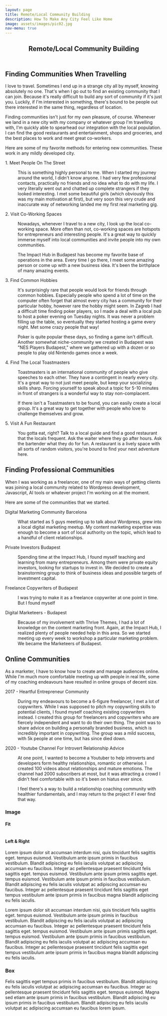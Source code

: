 ```yaml
---
layout: page
title: Remote/Local Community Building 
description: How To Make Any City Feel Like Home
image: assets/images/pic02.jpg
nav-menu: true
---
```


<!-- Main -->
<div id="main" class="alt">

<!-- One -->
<section id="one">
	<div class="inner">
		<header class="major">
			<h1>Remote/Local Community Building</h1>
		</header>

<!-- Content -->
<h2 id="content">Finding Communities When Travelling</h2>
<p>I love to travel. Sometimes I end up in a strange city all by myself, knowing absolutely no one. That's when I go out to find an existing community that I can join. Because it's really difficult to build any sort of community if it's just you. Luckily, if I'm interested in something, there's bound to be people out there interested in the same thing, regardless of location.</p>
<p>Finding communities isn't just for my own pleasure, of course. Whenever we land in a new city with my company or whatever group I'm travelling with, I'm quickly able to spearhead our integration with the local population. I can find the good restaurants and entertainment, shops and groceries, and the best places to work and meet great co-workers.</p>
<p>Here are some of my favorite methods for entering new communities. These work in any mildly developed city.</p>

<dl>
	<dt>1. Meet People On The Street</dt>
	<dd>
		<p>This is something highly personal to me. When I started my journey around the world, I didn't know anyone. I had very few professional contacts, practically no friends and no idea what to do with my life. I very literally went out and chatted up complete strangers if they looked interesting. I met some beautiful girls (which obviously this was my main motivation at first), but very soon this very crude and inaccurate way of networking landed me my first real marketing gig. </p>
	</dd>
	<dt>2. Visit Co-Working Spaces</dt>
	<dd>
		<p>Nowadays, whenever I travel to a new city, I look up the local co-working space. More often than not, co-working spaces are hotspots for entrepreneurs and interesting people. It's a great way to quickly immerse myself into local communities and invite people into my own communities.</p>
		<p>The Impact Hub in Budapest has become my favorite base of operations in the area. Every time I go there, I meet some amazing person or come up with a new business idea. It's been the birthplace of many amazing events.</p>
	</dd>
	<dt>3. Find Common Hobbies</dt>
	<dd>
		<p>It's surprisingly rare that people would look for friends through common hobbies. Especially people who spend a lot of time on the computer often forget that almost every city has a community for their particular hobby, however rare the hobby might seem. In Zagreb I had a difficult time finding poker players, so I made a deal with a local pub to host a poker evening on Tuesday nights. It was never a problem filling up the table, so eventually they started hosting a game every night. Met some crazy people that way!</p>
		<p>Poker is quite popular these days, so finding a game isn't difficult. Another somewhat niche-community we created in Budapest was "NES Players Budapest," where we gathered up with a dozen or so people to play old Nintendo games once a week.</p>
	</dd>
	<dt>4. Find The Local Toastmasters</dt>
	<dd>
		<p>Toastmasters is an international community of people who give speeches to each other. They have a contingent in nearly every city. It's a great way to not just meet people, but keep your socializing skills sharp. Forcing yourself to speak about a topic for 5-10 minutes in front of strangers is a wonderful way to stay non-complacent.</p>
		<p>If there isn't a Toastmasters to be found, you can easily create a local group. It's a great way to get together with people who love to challenge themselves and grow.</p>
	</dd>
	<dt>5. Visit A Fun Restaurant</dt>
	<dd>
		<p>You gotta eat, right? Talk to a local guide and find a good restaurant that the locals frequent. Ask the waiter where they go after hours. Ask the bartender what they do for fun. A restaurant is a lively space with all sorts of random visitors, you're bound to find your next adventure here.</p>
	</dd>
</dl>

<h2 id="content">Finding Professional Communities</h2>
<p>When I was working as a freelancer, one of my main ways of getting clients was joining a local community related to Wordpress development, Javascript, AI tools or whatever project I'm working on at the moment.</p>
<p>Here are some of the communities that we started.</p>

<dl>
	<dt>Digital Marketing Community Barcelona</dt>
	<dd>
		<p>What started as 5 guys meeting up to talk about Wordpress, grew into a local digital marketing meetup. My content marketing expertise was enough to become a sort of local authority on the topic, which lead to a handful of client relationships.</p>
	</dd>	
	<dt>Private Investors Budapest</dt>
	<dd>
		<p>Spending time at the Impact Hub, I found myself teaching and learning from many entrepreneurs. Among them were private equity investors, looking for startups to invest in. We decided to create a brainstorming group to think of business ideas and possible targets of investment capital.</p>
	</dd>
	<dt>Freelance Copywriters of Budapest</dt>
	<dd>
		<p>I was trying to make it as a freelance copywriter at one point in time. But I found myself </p>
	</dd>
	<dt>Digital Marketeers - Budapest</dt>
	<dd>
		<p>Because of my involvement with Thrive Themes, I had a lot of knowledge on the content marketing front. Again, at the Impact Hub, I realized plenty of people needed help in this area. So we started meeting up every week to workshop a particular marketing problem. We became the Marketeers of Budapest.</p>
	</dd>
</dl>

<h2 id="content">Online Communities</h2>
<p>As a marketer, I have to know how to create and manage audiences online. While I'm much more comfortable meeting up with people in real life, some of my coaching endeavours have resulted in online groups of decent size.</p>

<dl>
	<dt>2017 - Heartful Entrepreneur Community</dt>
	<dd>
		<p>During my endeavours to become a 6-figure freelancer, I met a lot of copywriters. While I was supposed to pitch my copywriting skills to potential clients, I found myself coaching existing copywriters instead. I created this group for freelancers and copywriters who are fiercely independent and want to do their own thing. The point was to share advice on building a personally branded business, which is incredibly important in copywriting. The group was a mild success, with 5k people at one time, but has since died down.</p>
	</dd>
</dl>
<dl>
	<dt>2020 - Youtube Channel For Introvert Relationship Advice</dt>
	<dd>
		<p>At one point, I wanted to become a Youtuber to help introverts and developers form healthy relationships, romantic or otherwise. I created 100 videos about relationships and mature emotions. The channel had 2000 subscribers at most, but it was attracting a crowd I didn't feel comfortable with so it's been on hiatus ever since.</p>
		<p>I feel there's a way to build a relationship coaching community with healthier fundamentals, and I may return to the project if I ever find that way.</p>
	</dd>
</dl>
<!-- Image -->
<h3>Image</h3>

<h4>Fit</h4>
<span class="image fit"><img src="{% link assets/images/pic03.jpg %}" alt="" /></span>
<div class="box alt">
	<div class="row 50% uniform">
		<div class="4u"><span class="image fit"><img src="{% link assets/images/pic08.jpg %}" alt="" /></span></div>
		<div class="4u"><span class="image fit"><img src="{% link assets/images/pic09.jpg %}" alt="" /></span></div>
		<div class="4u$"><span class="image fit"><img src="{% link assets/images/pic10.jpg %}" alt="" /></span></div>
		<!-- Break -->
		<div class="4u"><span class="image fit"><img src="{% link assets/images/pic10.jpg %}" alt="" /></span></div>
		<div class="4u"><span class="image fit"><img src="{% link assets/images/pic08.jpg %}" alt="" /></span></div>
		<div class="4u$"><span class="image fit"><img src="{% link assets/images/pic09.jpg %}" alt="" /></span></div>
		<!-- Break -->
		<div class="4u"><span class="image fit"><img src="{% link assets/images/pic09.jpg %}" alt="" /></span></div>
		<div class="4u"><span class="image fit"><img src="{% link assets/images/pic10.jpg %}" alt="" /></span></div>
		<div class="4u$"><span class="image fit"><img src="{% link assets/images/pic08.jpg %}" alt="" /></span></div>
	</div>
</div>

<h4>Left &amp; Right</h4>
<p><span class="image left"><img src="{% link assets/images/pic09.jpg %}" alt="" /></span>Lorem ipsum dolor sit accumsan interdum nisi, quis tincidunt felis sagittis eget. tempus euismod. Vestibulum ante ipsum primis in faucibus vestibulum. Blandit adipiscing eu felis iaculis volutpat ac adipiscing accumsan eu faucibus. Integer ac pellentesque praesent tincidunt felis sagittis eget. tempus euismod. Vestibulum ante ipsum primis sagittis eget. tempus euismod. Vestibulum ante ipsum primis in faucibus vestibulum. Blandit adipiscing eu felis iaculis volutpat ac adipiscing accumsan eu faucibus. Integer ac pellentesque praesent tincidunt felis sagittis eget tempus vestibulum ante ipsum primis in faucibus magna blandit adipiscing eu felis iaculis.</p>
<p><span class="image right"><img src="{% link assets/images/pic10.jpg %}" alt="" /></span>Lorem ipsum dolor sit accumsan interdum nisi, quis tincidunt felis sagittis eget. tempus euismod. Vestibulum ante ipsum primis in faucibus vestibulum. Blandit adipiscing eu felis iaculis volutpat ac adipiscing accumsan eu faucibus. Integer ac pellentesque praesent tincidunt felis sagittis eget. tempus euismod. Vestibulum ante ipsum primis sagittis eget. tempus euismod. Vestibulum ante ipsum primis in faucibus vestibulum. Blandit adipiscing eu felis iaculis volutpat ac adipiscing accumsan eu faucibus. Integer ac pellentesque praesent tincidunt felis sagittis eget tempus vestibulum ante ipsum primis in faucibus magna blandit adipiscing eu felis iaculis.</p>

<!-- Box -->
<h3>Box</h3>
<div class="box">
	<p>Felis sagittis eget tempus primis in faucibus vestibulum. Blandit adipiscing eu felis iaculis volutpat ac adipiscing accumsan eu faucibus. Integer ac pellentesque praesent tincidunt felis sagittis eget. tempus euismod. Magna sed etiam ante ipsum primis in faucibus vestibulum. Blandit adipiscing eu ipsum primis in faucibus vestibulum. Blandit adipiscing eu felis iaculis volutpat ac adipiscing accumsan eu faucibus lorem ipsum.</p>
</div>

</div>
</div>

</div>
</section>

</div>

